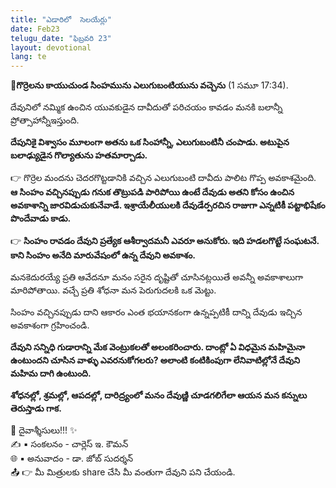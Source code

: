 ```yaml
---
title: "ఎడారిలో  సెలయేర్లు"
date: Feb23
telugu_date: "ఫిబ్రవరి 23"
layout: devotional
lang: te
---
```


**📖గొర్రెలను కాయుచుండ సింహమును ఎలుగుబంటియును వచ్చెను**
(1 సమూ 17:34).

దేవునిలో నమ్మిక  ఉంచిన యువకుడైన దావీదుతో పరిచయం కావడం మనకి బలాన్నీ ప్రోత్సాహాన్నీఇస్తుంది. 

**దేపునికై విశ్వాసం మూలంగా అతను ఒక సింహాన్నీ, ఎలుగుబంటినీ చంపాడు. అటుపైన బలాఢ్యుడైన గొల్యాతును హతమార్చాడు.**

👉  గొర్రెల మందను చెదరగొట్టడానికి వచ్చిన ఎలుగుబంటి దావీదు పాలిట గొప్ప అవకాశమైంది. 
**ఆ సింహం  వచ్చినప్పుడు గనుక తొట్రుపడి పారిపోయి ఉంటే దేవుడు అతని కోసం ఉంచిన అవకాశాన్ని జారవిడుచుకునేవాడే. ఇశ్రాయేలీయులకి దేవుడేర్పరచిన రాజుగా ఎన్నటికీ పట్టాభిషేకం పొందేవాడు కాడు.**

👉 **సింహం రావడం దేవుని ప్రత్యేక ఆశీర్వాదమనీ ఎవరూ అనుకోరు. ఇది హడలగొట్టే సంఘటనే. కాని సింహం అనేది మారువేషంలో ఉన్న దేవుని అవకాశం.**

 మనకెదురయ్యే ప్రతి ఆవేదనూ మనం సరైన దృష్టితో చూసినట్లయితే అవన్నీ అవకాశాలుగా మారిపోతాయి. వచ్చే ప్రతి శోధనా మన పెరుగుదలకి ఒక మెట్టు.

సింహం వచ్చినప్పుడు దాని ఆకారం ఎంత భయానకంగా ఉన్నప్పటికీ దాన్ని దేవుడు ఇచ్చిన అవకాశంగా గ్రహించండి. 

**దేవుని సన్నిధి గుడారాన్ని మేక వెంట్రుకలతో అలంకరించారు. దాంట్లో ఏ విధమైన మహిమైనా ఉంటుందని చూసిన వాళ్ళు ఎవరనుకోగలరు? అలాంటి కంటికింపుగా లేనివాటిల్లోనే దేవుని మహిమ దాగి ఉంటుంది.**

 **శోధనల్లో, శ్రమల్లో, ఆపదల్లో, దారిద్ర్యంలో మనం దేవుణ్ణి చూడగలిగేలా ఆయన మన కన్నులు తెరుస్తాడు గాక.**

<div class="blessing">🙏 <span class="bless-text">దైవాశ్శీసులు!!!</span> ✨</div>

<div class="credit">✍️ <span class="credit-text">▪ సంకలనం - చార్లెస్ ఇ. కౌమన్</span></div>
<div class="credit">🌐 <span class="credit-text">▪ అనువాదం - డా. జోబ్ సుదర్శన్</span></div>


<div class="share">📤 👉 <span class="share-text">మీ మిత్రులకు share చేసి మీ వంతుగా దేవుని పని చేయండి.</span></div>
